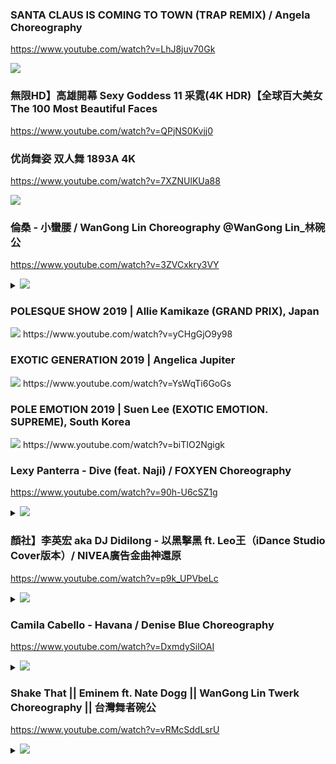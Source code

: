 ### SANTA CLAUS IS COMING TO TOWN (TRAP REMIX) / Angela Choreography
https://www.youtube.com/watch?v=LhJ8juv70Gk

<img src="https://i.ytimg.com/vi/LhJ8juv70Gk/hq720.jpg">

### 無限HD】高雄開幕 Sexy Goddess 11 采霓(4K HDR)【全球百大美女 The 100 Most Beautiful Faces
https://www.youtube.com/watch?v=QPjNS0Kvjj0

### 优尚舞姿 双人舞 1893A 4K
https://www.youtube.com/watch?v=7XZNUlKUa88

<img src="https://i.ytimg.com/vi/7XZNUlKUa88/hq720.jpg">

### 倫桑 - 小蠻腰 / WanGong Lin Choreography @WanGong Lin_林碗公
https://www.youtube.com/watch?v=3ZVCxkry3VY

<details><summary>

<img src="https://i.ytimg.com/vi/3ZVCxkry3VY/hq720.jpg?sqp=-oaymwEZCNAFEJQDSFXyq4qpAwsIARUAAIhCGAFwAQ==&rs=AOn4CLCPecFzjprX11ujzGFNU0Yut8zHeA">
</summary>

<img src="https://i.ytimg.com/vi/3ZVCxkry3VY/hq720.jpg">
</details>

### POLESQUE SHOW 2019 | Allie Kamikaze (GRAND PRIX), Japan
<img src="https://i.ytimg.com/vi/yCHgGjO9y98/hqdefault.jpg">
https://www.youtube.com/watch?v=yCHgGjO9y98

### EXOTIC GENERATION 2019 | Angelica Jupiter
<img src="https://i.ytimg.com/vi/YsWqTi6GoGs/hqdefault.jpg">
https://www.youtube.com/watch?v=YsWqTi6GoGs

### POLE EMOTION 2019 | Suen Lee (EXOTIC EMOTION. SUPREME), South Korea
<img src="https://i.ytimg.com/vi/biTIO2Ngigk/hqdefault.jpg">
https://www.youtube.com/watch?v=biTIO2Ngigk

### Lexy Panterra - Dive (feat. Naji) / FOXYEN Choreography
https://www.youtube.com/watch?v=90h-U6cSZ1g
<details><summary>

<img src="https://i.ytimg.com/vi/90h-U6cSZ1g/hq720.jpg?sqp=-oaymwEZCOgCEMoBSFXyq4qpAwsIARUAAIhCGAFwAQ==&rs=AOn4CLDmCq88nxFxhY0YJ32qYHNUL3Kzcw">
</summary>

<img src="https://i.ytimg.com/vi/90h-U6cSZ1g/hq720.jpg">
</details>

### 顏社】李英宏 aka DJ Didilong - 以黑擊黑 ft. Leo王（iDance Studio Cover版本）/ NIVEA廣告金曲神還原
https://www.youtube.com/watch?v=p9k_UPVbeLc
<details><summary>

<img src="https://i.ytimg.com/vi/p9k_UPVbeLc/hq720.jpg?sqp=-oaymwEZCOgCEMoBSFXyq4qpAwsIARUAAIhCGAFwAQ==&rs=AOn4CLCxWKfrF1qvqV-EWY61aBEWVoofWg">
</summary>

<img src="https://i.ytimg.com/vi/p9k_UPVbeLc/hq720.jpg">
</details>

### Camila Cabello - Havana / Denise Blue Choreography
https://www.youtube.com/watch?v=DxmdySilOAI
<details><summary>

<img src="https://i.ytimg.com/vi/DxmdySilOAI/hqdefault.jpg?sqp=-oaymwEZCPYBEIoBSFXyq4qpAwsIARUAAIhCGAFwAQ==&rs=AOn4CLA02gI3NxzTrGha85h69HHitai65w">
</summary>

<img src="https://i.ytimg.com/vi/DxmdySilOAI/hqdefault.jpg">
</details>

### Shake That || Eminem ft. Nate Dogg || WanGong Lin Twerk Choreography || 台灣舞者碗公
https://www.youtube.com/watch?v=vRMcSddLsrU
<details><summary>

<img src="https://i.ytimg.com/vi/vRMcSddLsrU/hqdefault.jpg?sqp=-oaymwEZCPYBEIoBSFXyq4qpAwsIARUAAIhCGAFwAQ==&rs=AOn4CLCgaccHD29fagR3C3JW1PBxH7kl0A">
</summary>

<img src="https://i.ytimg.com/vi/vRMcSddLsrU/hqdefault.jpg">
</details>
